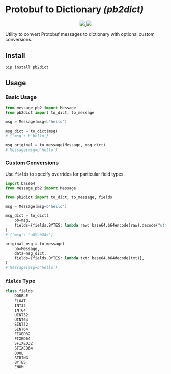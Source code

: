 # Protobuf to Dictionary _(pb2dict)_

<p align="center">

  <a href="https://github.com/qvecs/pb2dict/actions?query=workflow%3ABuild">
    <img src="https://github.com/qvecs/pb2dict/workflows/Build/badge.svg">
  </a>

  <a href="https://opensource.org/licenses/MIT">
    <img src="https://img.shields.io/badge/License-MIT-blue.svg">
  </a>
</p>

Utility to convert Protobuf messages to dictionary with optional custom conversions.

## Install

```
pip install pb2dict
```

## Usage

### Basic Usage

```python
from message_pb2 import Message
from pb2dict import to_dict, to_message

msg = Message(msg=b"hello")

msg_dict = to_dict(msg)
# {'msg': b'hello'}

msg_original = to_message(Message, msg_dict)
# Message(msg=b'hello')
```

### Custom Conversions

Use `fields` to specify overrides for particular field types.

```python
import base64
from message_pb2 import Message

from pb2dict import to_dict, to_message, fields

msg = Message(msg=b"hello")

msg_dict = to_dict(
    pb=msg,
    fields={fields.BYTES: lambda raw: base64.b64encode(raw).decode("utf-8")},
)
# {'msg': 'aGVsbG8='}

original_msg = to_message(
    pb=Message,
    data=msg_dict,
    fields={fields.BYTES: lambda txt: base64.b64decode(txt)},
)
# Message(msg=b'hello')
```

### `fields` Type

```python
class fields:
    DOUBLE
    FLOAT
    INT32
    INT64
    UINT32
    UINT64
    SINT32
    SINT64
    FIXED32
    FIXED64
    SFIXED32
    SFIXED64
    BOOL
    STRING
    BYTES
    ENUM
```